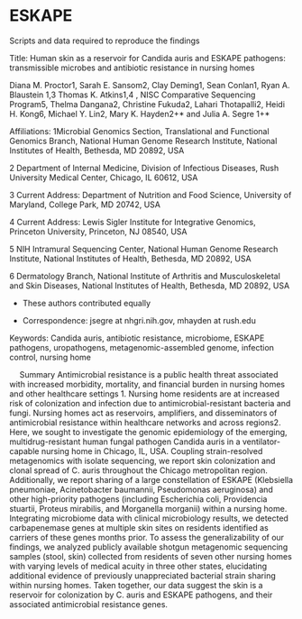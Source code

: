 # ESKAPE

Scripts and data required to reproduce the findings

Title: Human skin as a reservoir for Candida auris and ESKAPE pathogens: transmissible microbes and antibiotic resistance in nursing homes 

Diana M. Proctor1, Sarah E. Sansom2, Clay Deming1, Sean Conlan1, Ryan A. Blaustein 1,3 Thomas K. Atkins1,4 , NISC Comparative Sequencing Program5, Thelma Dangana2, Christine Fukuda2, Lahari Thotapalli2, Heidi H. Kong6, Michael Y. Lin2, Mary K. Hayden2+* and Julia A. Segre 1+*

Affiliations:
1Microbial Genomics Section, Translational and Functional Genomics Branch, National Human Genome Research Institute, National Institutes of Health, Bethesda, MD 20892, USA

2 Department of Internal Medicine, Division of Infectious Diseases, Rush University Medical Center, Chicago, IL 60612, USA

3 Current Address: Department of Nutrition and Food Science, University of Maryland, College Park, MD 20742, USA

4 Current Address: Lewis Sigler Institute for Integrative Genomics, Princeton University, Princeton, NJ 08540, USA

5 NIH Intramural Sequencing Center, National Human Genome Research Institute, National Institutes of Health, Bethesda, MD 20892, USA

6 Dermatology Branch, National Institute of Arthritis and Musculoskeletal and Skin Diseases, National Institutes of Health, Bethesda, MD 20892, USA
+  These authors contributed equally
* Correspondence: jsegre at nhgri.nih.gov, mhayden at rush.edu

Keywords: Candida auris, antibiotic resistance, microbiome, ESKAPE pathogens, uropathogens, metagenomic-assembled genome, infection control, nursing home

 
Summary
Antimicrobial resistance is a public health threat associated with increased morbidity, mortality, and financial burden in nursing homes and other healthcare settings 1. Nursing home residents are at increased risk of colonization and infection due to antimicrobial-resistant bacteria and fungi. Nursing homes act as reservoirs, amplifiers, and disseminators of antimicrobial resistance within healthcare networks and across regions2. Here, we sought to investigate the genomic epidemiology of the emerging, multidrug-resistant human fungal pathogen Candida auris in a ventilator-capable nursing home in Chicago, IL, USA. Coupling strain-resolved metagenomics with isolate sequencing, we report skin colonization and clonal spread of C. auris throughout the Chicago metropolitan region. Additionally, we report sharing of a large constellation of ESKAPE (Klebsiella pneumoniae, Acinetobacter baumannii, Pseudomonas aeruginosa) and other high-priority pathogens (including Escherichia coli, Providencia stuartii, Proteus mirabilis, and Morganella morganii) within a nursing home. Integrating microbiome data with clinical microbiology results, we detected carbapenemase genes at multiple skin sites on residents identified as carriers of these genes months prior. To assess the generalizability of our findings, we analyzed publicly available shotgun metagenomic sequencing samples (stool, skin) collected from residents of seven other nursing homes with varying levels of medical acuity in three other states, elucidating additional evidence of previously unappreciated bacterial strain sharing within nursing homes. Taken together, our data suggest the skin is a reservoir for colonization by C. auris and ESKAPE pathogens, and their associated antimicrobial resistance genes.  
